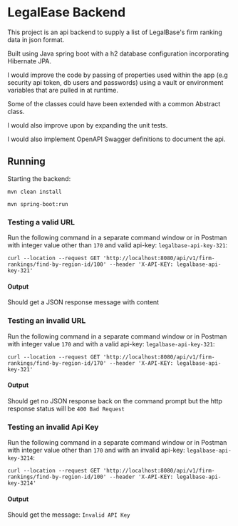 # LegalEase Backend

This project is an api backend to supply a list of LegalBase's firm ranking data in json format.

Built using Java spring boot with a h2 database configuration incorporating Hibernate JPA.

I would improve the code by passing of properties used within the app (e.g security api token, db users and passwords) using a vault or
environment variables that are pulled in at runtime.

Some of the classes could have been extended with a common Abstract class.

I would also improve upon by expanding the unit tests.

I would also implement OpenAPI Swagger definitions to document the api.

## Running
Starting the backend:

```mvn clean install```

```mvn spring-boot:run```

### Testing a valid URL

Run the following command in a separate command window or in Postman 
with <regionId> integer value other than ```170``` and valid api-key: ```legalbase-api-key-321```:

```curl --location --request GET 'http://localhost:8080/api/v1/firm-rankings/find-by-region-id/100' --header 'X-API-KEY: legalbase-api-key-321'```
#### Output
Should get a JSON response message with content

### Testing an invalid URL
Run the following command in a separate command window or in Postman
with <regionId> integer value ```170``` and with a valid api-key: ```legalbase-api-key-321```:

```curl --location --request GET 'http://localhost:8080/api/v1/firm-rankings/find-by-region-id/170' --header 'X-API-KEY: legalbase-api-key-321'```

#### Output
Should get no JSON response back on the command prompt but the http response status will be ```400 Bad Request```

### Testing an invalid Api Key
Run the following command in a separate command window or in Postman
with <regionId> integer value other than ```170``` and with an invalid api-key: ```legalbase-api-key-3214```:

```curl --location --request GET 'http://localhost:8080/api/v1/firm-rankings/find-by-region-id/100' --header 'X-API-KEY: legalbase-api-key-3214'```

#### Output
Should get the message: ```Invalid API Key```
